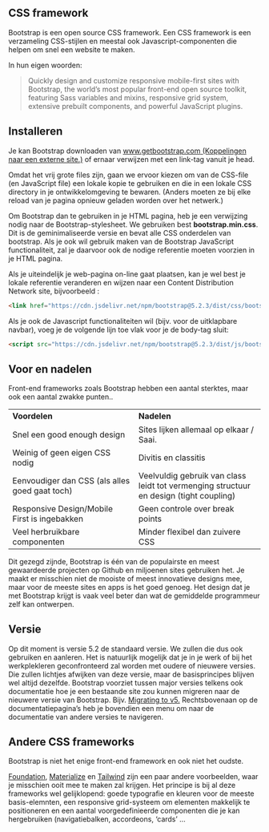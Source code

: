 ## CSS framework

Bootstrap is een open source CSS framework. Een CSS framework is een verzameling CSS-stijlen en meestal ook Javascript-componenten die helpen om snel een website te maken.

In hun eigen woorden:

>Quickly design and customize responsive mobile-first sites with Bootstrap, the world’s most popular front-end open source toolkit, featuring Sass variables and mixins, responsive grid system, extensive prebuilt components, and powerful JavaScript plugins.

## Installeren

Je kan Bootstrap downloaden van [www.getbootstrap.com (Koppelingen naar een externe site.)](http://www.getbootstrap.com/) of ernaar verwijzen met een link-tag vanuit je head.

Omdat het vrij grote files zijn, gaan we ervoor kiezen om van de CSS-file (en JavaScript file) een lokale kopie te gebruiken en die in een lokale CSS directory in je ontwikkelomgeving te bewaren. (Anders moeten ze bij elke reload van je pagina opnieuw geladen worden over het netwerk.)

Om Bootstrap dan te gebruiken in je HTML pagina, heb je een verwijzing nodig naar de Bootstrap-stylesheet. We gebruiken best **bootstrap.min.css**. Dit is de geminimaliseerde versie en bevat alle CSS onderdelen van bootstrap. Als je ook wil gebruik maken van de Bootstrap JavaScript functionaliteit, zal je daarvoor ook de nodige referentie moeten voorzien in je HTML pagina.

Als je uiteindelijk je web-pagina on-line gaat plaatsen, kan je wel best je lokale referentie veranderen en wijzen naar een Content Distribution Network site, bijvoorbeeld :

```html
<link href="https://cdn.jsdelivr.net/npm/bootstrap@5.2.3/dist/css/bootstrap.min.css" rel="stylesheet" integrity="sha384-rbsA2VBKQhggwzxH7pPCaAqO46MgnOM80zW1RWuH61DGLwZJEdK2Kadq2F9CUG65" crossorigin="anonymous">
```

Als je ook de Javascript functionaliteiten wil (bijv. voor de uitklapbare navbar), voeg je de volgende lijn toe vlak voor je de body-tag sluit:

```html
<script src="https://cdn.jsdelivr.net/npm/bootstrap@5.2.3/dist/js/bootstrap.bundle.min.js" integrity="sha384-kenU1KFdBIe4zVF0s0G1M5b4hcpxyD9F7jL+jjXkk+Q2h455rYXK/7HAuoJl+0I4" crossorigin="anonymous"></script>
```

## Voor en nadelen

Front-end frameworks zoals Bootstrap hebben een aantal sterktes, maar ook een aantal zwakke punten..

<table style="border-collapse: collapse;">
    <tbody>
        <tr style="height: 28px;">
            <td style="width: 50.0043%; height: 28px;"><strong>Voordelen</strong></td>
            <td style="width: 50.0043%; height: 28px;"><strong>Nadelen</strong></td>
        </tr>
        <tr style="height: 28px;">
            <td style="width: 50.0043%; height: 28px;">Snel een good enough design</td>
            <td style="width: 50.0043%; height: 28px;">Sites lijken allemaal op elkaar / Saai.</td>
        </tr>
        <tr>
            <td style="width: 50.0043%;">Weinig of geen eigen CSS nodig</td>
            <td style="width: 50.0043%;">Divitis en classitis</td>
        </tr>
        <tr style="height: 28px;">
            <td style="width: 50.0043%; height: 28px;">Eenvoudiger dan CSS (als alles goed gaat toch)</td>
            <td style="width: 50.0043%; height: 28px;">Veelvuldig gebruik van class leidt tot vermenging structuur en design (tight coupling)</td>
        </tr>
        <tr style="height: 28px;">
            <td style="width: 50.0043%; height: 28px;">Responsive Design/Mobile First is ingebakken</td>
            <td style="width: 50.0043%; height: 28px;">Geen controle over break points</td>
        </tr>
        <tr style="height: 28px;">
            <td style="width: 50.0043%; height: 28px;">Veel herbruikbare componenten</td>
            <td style="width: 50.0043%; height: 28px;">Minder flexibel dan zuivere CSS</td>
        </tr>
    </tbody>
</table>

Dit gezegd zijnde, Bootstrap is één van de populairste en meest gewaardeerde projecten op Github en miljoenen sites gebruiken het. Je maakt er misschien niet de mooiste of meest innovatieve designs mee, maar voor de meeste sites en apps is het goed genoeg. Het design dat je met Bootstrap krijgt is vaak veel beter dan wat de gemiddelde programmeur zelf kan ontwerpen.

## Versie

Op dit moment is versie 5.2 de standaard versie. We zullen die dus ook gebruiken en aanleren. Het is natuurlijk mogelijk dat je in je werk of bij het werkplekleren geconfronteerd zal worden met oudere of nieuwere versies. Die zullen lichtjes afwijken van deze versie, maar de basisprincipes blijven wel altijd dezelfde. Bootstrap voorziet tussen major versies telkens ook documentatie hoe je een bestaande site zou kunnen migreren naar de nieuwere versie van Bootstrap. Bijv. [Migrating to v5.](https://getbootstrap.com/docs/5.1/migration/) Rechtsbovenaan op de documentatiepagina’s heb je bovendien een menu om naar de documentatie van andere versies te navigeren.

## Andere CSS frameworks

Bootstrap is niet het enige front-end framework en ook niet het oudste.

[Foundation](https://get.foundation/), [Materialize](https://materializecss.github.io/materialize/) en [Tailwind](https://tailwindcss.com/) zijn een paar andere voorbeelden, waar je misschien ooit mee te maken zal krijgen. Het principe is bij al deze frameworks wel gelijklopend: goede typografie en kleuren voor de meeste basis-elemnten, een responsive grid-systeem om elementen makkelijk te positioneren en een aantal voorgedefinieerde componenten die je kan hergebruiken (navigatiebalken, accordeons, ‘cards’ …
